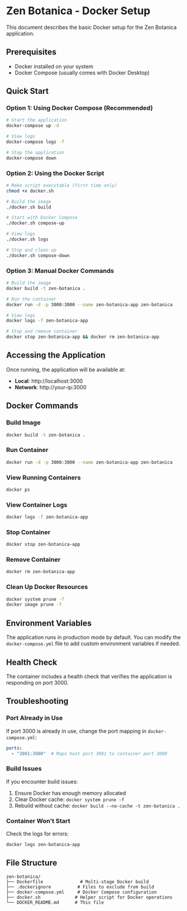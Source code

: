 # Zen Botanica - Docker Setup

This document describes the basic Docker setup for the Zen Botanica application.

## Prerequisites

- Docker installed on your system
- Docker Compose (usually comes with Docker Desktop)

## Quick Start

### Option 1: Using Docker Compose (Recommended)

```bash
# Start the application
docker-compose up -d

# View logs
docker-compose logs -f

# Stop the application
docker-compose down
```

### Option 2: Using the Docker Script

```bash
# Make script executable (first time only)
chmod +x docker.sh

# Build the image
./docker.sh build

# Start with Docker Compose
./docker.sh compose-up

# View logs
./docker.sh logs

# Stop and clean up
./docker.sh compose-down
```

### Option 3: Manual Docker Commands

```bash
# Build the image
docker build -t zen-botanica .

# Run the container
docker run -d -p 3000:3000 --name zen-botanica-app zen-botanica

# View logs
docker logs -f zen-botanica-app

# Stop and remove container
docker stop zen-botanica-app && docker rm zen-botanica-app
```

## Accessing the Application

Once running, the application will be available at:
- **Local**: http://localhost:3000
- **Network**: http://your-ip:3000

## Docker Commands

### Build Image
```bash
docker build -t zen-botanica .
```

### Run Container
```bash
docker run -d -p 3000:3000 --name zen-botanica-app zen-botanica
```

### View Running Containers
```bash
docker ps
```

### View Container Logs
```bash
docker logs -f zen-botanica-app
```

### Stop Container
```bash
docker stop zen-botanica-app
```

### Remove Container
```bash
docker rm zen-botanica-app
```

### Clean Up Docker Resources
```bash
docker system prune -f
docker image prune -f
```

## Environment Variables

The application runs in production mode by default. You can modify the `docker-compose.yml` file to add custom environment variables if needed.

## Health Check

The container includes a health check that verifies the application is responding on port 3000.

## Troubleshooting

### Port Already in Use
If port 3000 is already in use, change the port mapping in `docker-compose.yml`:
```yaml
ports:
  - "3001:3000"  # Maps host port 3001 to container port 3000
```

### Build Issues
If you encounter build issues:
1. Ensure Docker has enough memory allocated
2. Clear Docker cache: `docker system prune -f`
3. Rebuild without cache: `docker build --no-cache -t zen-botanica .`

### Container Won't Start
Check the logs for errors:
```bash
docker logs zen-botanica-app
```

## File Structure

```
zen-botanica/
├── Dockerfile              # Multi-stage Docker build
├── .dockerignore          # Files to exclude from build
├── docker-compose.yml     # Docker Compose configuration
├── docker.sh             # Helper script for Docker operations
└── DOCKER_README.md      # This file
```
